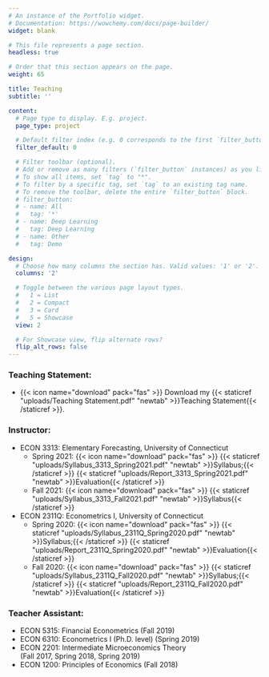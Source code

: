 ```yaml
---
# An instance of the Portfolio widget.
# Documentation: https://wowchemy.com/docs/page-builder/
widget: blank

# This file represents a page section.
headless: true

# Order that this section appears on the page.
weight: 65

title: Teaching
subtitle: ''

content:
  # Page type to display. E.g. project.
  page_type: project

  # Default filter index (e.g. 0 corresponds to the first `filter_button` instance below).
  filter_default: 0

  # Filter toolbar (optional).
  # Add or remove as many filters (`filter_button` instances) as you like.
  # To show all items, set `tag` to "*".
  # To filter by a specific tag, set `tag` to an existing tag name.
  # To remove the toolbar, delete the entire `filter_button` block.
  # filter_button:
  # - name: All
  #   tag: '*'
  # - name: Deep Learning
  #   tag: Deep Learning
  # - name: Other
  #   tag: Demo

design:
  # Choose how many columns the section has. Valid values: '1' or '2'.
  columns: '2'

  # Toggle between the various page layout types.
  #   1 = List
  #   2 = Compact
  #   3 = Card
  #   5 = Showcase
  view: 2

  # For Showcase view, flip alternate rows?
  flip_alt_rows: false
---
```

### Teaching Statement:
+ {{< icon name="download" pack="fas" >}} Download my {{< staticref "uploads/Teaching Statement.pdf" "newtab" >}}Teaching Statement{{< /staticref >}}. 

### Instructor:
* ECON 3313: Elementary Forecasting, University of Connecticut 
  + Spring 2021: {{< icon name="download" pack="fas" >}} {{< staticref "uploads/Syllabus_3313_Spring2021.pdf" "newtab" >}}Syllabus;{{< /staticref >}} {{< staticref "uploads/Report_3313_Spring2021.pdf" "newtab" >}}Evaluation{{< /staticref >}}
  + Fall 2021: {{< icon name="download" pack="fas" >}} {{< staticref "uploads/Syllabus_3313_Fall2021.pdf" "newtab" >}}Syllabus{{< /staticref >}} 
* ECON 2311Q: Econometrics I, University of Connecticut 
  + Spring 2020: {{< icon name="download" pack="fas" >}} {{< staticref "uploads/Syllabus_2311Q_Spring2020.pdf" "newtab" >}}Syllabus;{{< /staticref >}} {{< staticref "uploads/Report_2311Q_Spring2020.pdf" "newtab" >}}Evaluation{{< /staticref >}}
  + Fall 2020: {{< icon name="download" pack="fas" >}} {{< staticref "uploads/Syllabus_2311Q_Fall2020.pdf" "newtab" >}}Syllabus;{{< /staticref >}} {{< staticref "uploads/Report_2311Q_Fall2020.pdf" "newtab" >}}Evaluation{{< /staticref >}}

### Teacher Assistant:
* ECON 5315: Financial Econometrics (Fall 2019)
* ECON 6310: Econometrics I (Ph.D. level) (Spring 2019)
* ECON 2201: Intermediate Microeconomics Theory \
(Fall 2017, Spring 2018, Spring 2019)
* ECON 1200: Principles of Economics (Fall 2018)



